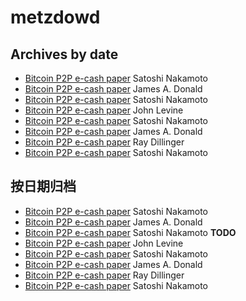# metzdowd

## Archives by date

* [Bitcoin P2P e-cash paper](Archives/014810.md)   Satoshi Nakamoto
* [Bitcoin P2P e-cash paper](Archives/014814.md)   James A. Donald
* [Bitcoin P2P e-cash paper](Archives/014815.md)   Satoshi Nakamoto
* [Bitcoin P2P e-cash paper](Archives/014817.md)   John Levine
* [Bitcoin P2P e-cash paper](Archives/014818.md)   Satoshi Nakamoto
* [Bitcoin P2P e-cash paper](Archives/014819.md)   James A. Donald
* [Bitcoin P2P e-cash paper](Archives/014822.md)   Ray Dillinger
* [Bitcoin P2P e-cash paper](Archives/014823.md)   Satoshi Nakamoto

## 按日期归档

* [Bitcoin P2P e-cash paper](Archives-cn/014810.md)   Satoshi Nakamoto
* [Bitcoin P2P e-cash paper](Archives-cn/014814.md)   James A. Donald
* [Bitcoin P2P e-cash paper](Archives-cn/014815.md)   Satoshi Nakamoto
**TODO**
* [Bitcoin P2P e-cash paper](Archives-cn/014817.md)   John Levine
* [Bitcoin P2P e-cash paper](Archives-cn/014818.md)   Satoshi Nakamoto
* [Bitcoin P2P e-cash paper](Archives-cn/014819.md)   James A. Donald
* [Bitcoin P2P e-cash paper](Archives-cn/014822.md)   Ray Dillinger
* [Bitcoin P2P e-cash paper](Archives-cn/014823.md)   Satoshi Nakamoto
